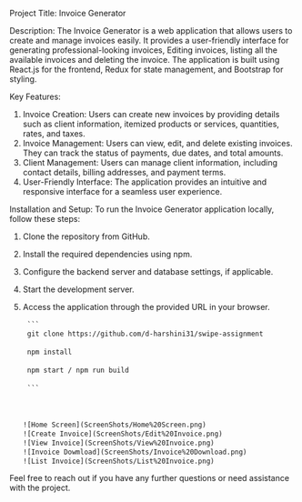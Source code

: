 Project Title: Invoice Generator

Description:
The Invoice Generator is a web application that allows users to create and manage invoices easily. 
It provides a user-friendly interface for generating professional-looking invoices, Editing invoices, listing all the available invoices and deleting the invoice.
The application is built using React.js for the frontend, Redux for state management, and Bootstrap for styling.

Key Features:
1. Invoice Creation: Users can create new invoices by providing details such as client information, itemized products or services, quantities, rates, and taxes.
2. Invoice Management: Users can view, edit, and delete existing invoices. They can track the status of payments, due dates, and total amounts.
3. Client Management: Users can manage client information, including contact details, billing addresses, and payment terms.
4. User-Friendly Interface: The application provides an intuitive and responsive interface for a seamless user experience.

Installation and Setup:
To run the Invoice Generator application locally, follow these steps:
1. Clone the repository from GitHub.
2. Install the required dependencies using npm.
3. Configure the backend server and database settings, if applicable.
4. Start the development server.
5. Access the application through the provided URL in your browser.
 
        ```
        git clone https://github.com/d-harshini31/swipe-assignment

        npm install

        npm start / npm run build

        ```
        
        
        
       ![Home Screen](ScreenShots/Home%20Screen.png)
       ![Create Invoice](ScreenShots/Edit%20Invoice.png)
       ![View Invoice](ScreenShots/View%20Invoice.png)
       ![Invoice Dowmload](ScreenShots/Invoice%20Download.png)
       ![List Invoice](ScreenShots/List%20Invoice.png)
       
Feel free to reach out if you have any further questions or need assistance with the project.

